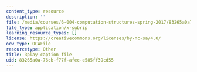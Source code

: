 ```yaml
---
content_type: resource
description: ''
file: /media/courses/6-004-computation-structures-spring-2017/83265a0a76cbf77fafece585ff39cd55_5jZ8VZ6G2uY.srt
file_type: application/x-subrip
learning_resource_types: []
license: https://creativecommons.org/licenses/by-nc-sa/4.0/
ocw_type: OCWFile
resourcetype: Other
title: 3play caption file
uid: 83265a0a-76cb-f77f-afec-e585ff39cd55
---
```

